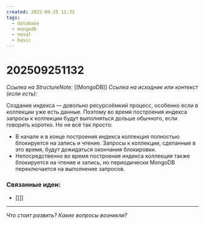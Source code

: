 ```yaml
---
created: 2025-09-25 11:32
tags:
  - database
  - mongodb
  - nosql
  - basic
---
```

# 202509251132
*Ссылка на StructureNote:* [[MongoDB]]
*Ссылка на исходник или контекст (если есть):* 

Создание индекса — довольно ресурсоёмкий процесс, особенно если в коллекции уже есть данные. Поэтому во время построения индекса запросы к коллекции будут выполняться дольше обычного, если говорить коротко. Но не всё так просто:

- В начале и в конце построения индекса коллекция полностью блокируется на запись и чтение. Запросы к коллекции, сделанные в это время, будут дожидаться окончания блокировки.
- Непосредственно во время построения индекса коллекция также блокируется на чтение и запись, но периодически MongoDB переключается на выполнение запросов.
### Связанные идеи:
*   [[]]
---

*Что стоит развить? Какие вопросы возникли?*